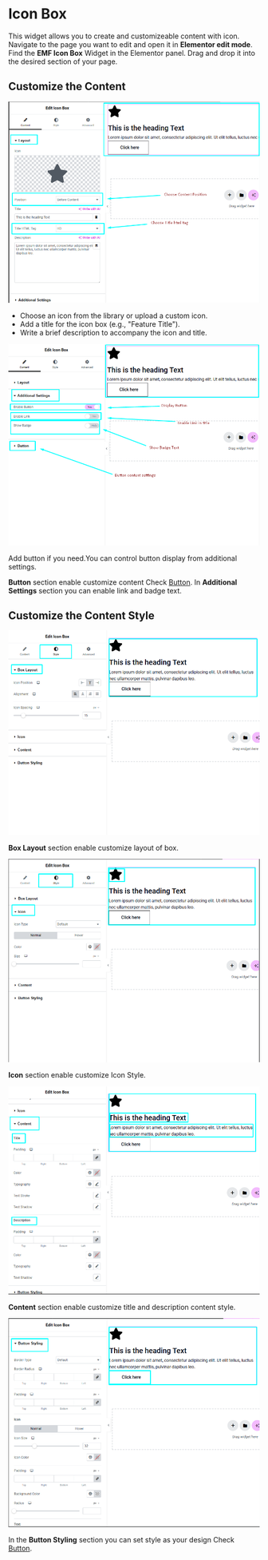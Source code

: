 # Icon Box

This widget allows you to create and customizeable content with icon. Navigate to the page you want to edit and open it in **Elementor edit mode**. Find the **EMF Icon Box** Widget in the Elementor panel. Drag and drop it into the desired section of your page.

## Customize the Content

<p class="cxf--img-wrapper">
    <img src="/assets/framework/images/widgets/general-elements/icon-box/icon_box_1.png" alt="">
</p>

   - Choose an icon from the library or upload a custom icon.
   - Add a title for the icon box (e.g., "Feature Title").
   - Write a brief description to accompany the icon and title.

   <p class="cxf--img-wrapper">
    <img src="/assets/framework/images/widgets/general-elements/icon-box/icon_box_2.png" alt="">
   </p>
Add button if you need.You can control button display from additional settings.

**Button** section enable customize content Check [Button](/framework/Widgets/general-elements/button).
In **Additional Settings** section you can enable link and badge text. 

## Customize the Content Style

<p class="cxf--img-wrapper">
    <img src="/assets/framework/images/widgets/general-elements/icon-box/icon_box_3.png" alt="">
   </p>
   
**Box Layout** section enable customize layout of box.
 
<p class="cxf--img-wrapper">
    <img src="/assets/framework/images/widgets/general-elements/icon-box/icon_box_4.png" alt="">
   </p>

**Icon** section enable customize Icon Style.

<p class="cxf--img-wrapper">
    <img src="/assets/framework/images/widgets/general-elements/icon-box/icon_box_5.png" alt="">
   </p>

**Content** section enable customize title and description content style.
  
  <p class="cxf--img-wrapper">
    <img src="/assets/framework/images/widgets/general-elements/icon-box/icon_box_6.png" alt="">
   </p>

 In the **Button Styling** section you can set style as your design Check [Button](/framework/Widgets/general-elements/button).